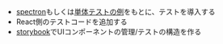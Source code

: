 - [spectron](https://www.electronjs.org/spectron)もしくは[単体テストの例](https://www.electronjs.org/docs/development/testing)をもとに、テストを導入する
- React側のテストコードを追加する
- [storybook](https://storybook.js.org/)でUIコンポーネントの管理/テストの構造を作る
